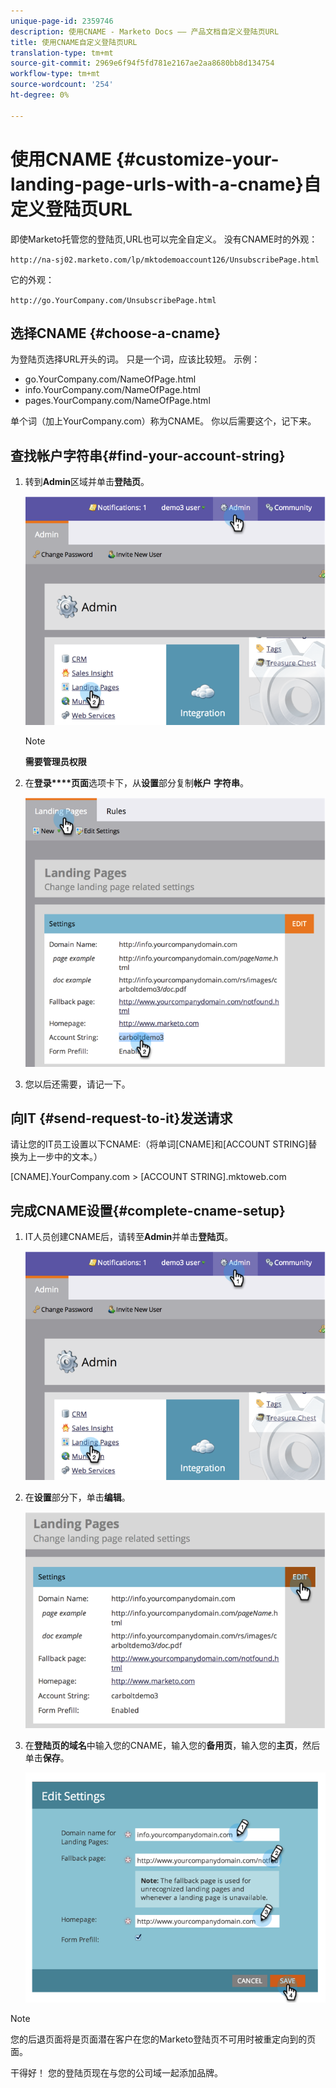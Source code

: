 ```yaml
---
unique-page-id: 2359746
description: 使用CNAME - Marketo Docs —— 产品文档自定义登陆页URL
title: 使用CNAME自定义登陆页URL
translation-type: tm+mt
source-git-commit: 2969e6f94f5fd781e2167ae2aa8680bb8d134754
workflow-type: tm+mt
source-wordcount: '254'
ht-degree: 0%

---
```



# 使用CNAME {#customize-your-landing-page-urls-with-a-cname}自定义登陆页URL

即使Marketo托管您的登陆页,URL也可以完全自定义。 没有CNAME时的外观：

`http://na-sj02.marketo.com/lp/mktodemoaccount126/UnsubscribePage.html`

它的外观：

`http://go.YourCompany.com/UnsubscribePage.html`

## 选择CNAME {#choose-a-cname}

为登陆页选择URL开头的词。 只是一个词，应该比较短。 示例：

* go.YourCompany.com/NameOfPage.html
* info.YourCompany.com/NameOfPage.html
* pages.YourCompany.com/NameOfPage.html

单个词（加上YourCompany.com）称为CNAME。 你以后需要这个，记下来。

## 查找帐户字符串{#find-your-account-string}

1. 转到&#x200B;**Admin**&#x200B;区域并单击&#x200B;**登陆页**。

   ![](assets/image2014-9-18-16-3a2-3a45.png)

   >[!NOTE]
   >
   >**需要管理员权限**

1. 在&#x200B;**登录****页面**&#x200B;选项卡下，从&#x200B;**设置**&#x200B;部分复制&#x200B;**帐户** **字符串**。

   ![](assets/image2014-9-18-16-3a44-3a12.png)

1. 您以后还需要，请记一下。

## 向IT {#send-request-to-it}发送请求

请让您的IT员工设置以下CNAME:（将单词[CNAME]和[ACCOUNT STRING]替换为上一步中的文本。）

[CNAME].YourCompany.com >  [ACCOUNT STRING].mktoweb.com

## 完成CNAME设置{#complete-cname-setup}

1. IT人员创建CNAME后，请转至&#x200B;**Admin**&#x200B;并单击&#x200B;**登陆页**。

   ![](assets/image2014-9-18-17-3a15-3a11.png)

1. 在&#x200B;**设置**&#x200B;部分下，单击&#x200B;**编辑**。

   ![](assets/image2014-9-18-17-3a15-3a18.png)

1. 在&#x200B;**登陆页的域名**&#x200B;中输入您的CNAME，输入您的&#x200B;**备用页**，输入您的&#x200B;**主页**，然后单击&#x200B;**保存**。

   ![](assets/image2014-9-18-17-3a15-3a25.png)

>[!NOTE]
>
>您的后退页面将是页面潜在客户在您的Marketo登陆页不可用时被重定向到的页面。

干得好！ 您的登陆页现在与您的公司域一起添加品牌。
